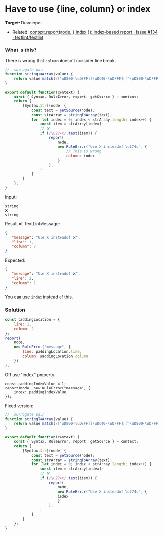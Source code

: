 # Have to use {line, column} or index

**Target:** Developer

- Related: [context.report(node, { index }): index-based report · Issue #134 · textlint/textlint](https://github.com/textlint/textlint/issues/134 "context.report(node, { index }): index-based report · Issue #134 · textlint/textlint")

### What is this?

There is wrong that `column` doesn't consider line break.

```js
//  surrogate pair
function stringToArray(value) {
    return value.match(/[\uD800-\uDBFF][\uDC00-\uDFFF]|[^\uD800-\uDFFF]/g) || [];
}

export default function(context) {
    const { Syntax, RuleError, report, getSource } = context;
    return {
        [Syntax.Str](node) {
            const text = getSource(node);
            const strArray = stringToArray(text);
            for (let index = 0; index < strArray.length; index++) {
                const item = strArray[index];
                // ❌
                if (/\u274c/.test(item)) {
                    report(
                        node,
                        new RuleError("Use X insteadof \u274c", {
                            // This is wrong
                            column: index
                        })
                    );
                }
            }
        }
    };
}

```

Input: 

```
string
❌
string
```

Result of TextLintMessage:

```json
{
   "message": "Use X insteadof ❌",
   "line": 1,
   "column": 7
}
```

Expected:

```json
{
   "message": "Use X insteadof ❌",
   "line": 2,
   "column": 1
}
```

You can use `index` instead of this.

### Solution

```js
const paddingLocation = {
    line: 1,
    column: 2
};
report(
    node,
    new RuleError("message", {
        line: paddingLocation.line,
        column: paddingLocation.column
    })
);

```

OR use "index" property

```
const paddingIndexValue = 1;
report(node, new RuleError("message", {
    index: paddingIndexValue
});
```

Fixed version:

```js
//  surrogate pair
function stringToArray(value) {
    return value.match(/[\uD800-\uDBFF][\uDC00-\uDFFF]|[^\uD800-\uDFFF]/g) || [];
}

export default function(context) {
    const { Syntax, RuleError, report, getSource } = context;
    return {
        [Syntax.Str](node) {
            const text = getSource(node);
            const strArray = stringToArray(text);
            for (let index = 0; index < strArray.length; index++) {
                const item = strArray[index];
                // ❌
                if (/\u274c/.test(item)) {
                    report(
                        node,
                        new RuleError("Use X insteadof \u274c", {
                        index
                        })
                    );
                }
            }
        }
    };
}

```
